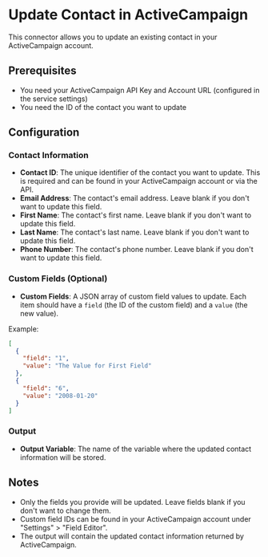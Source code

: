 # Update Contact in ActiveCampaign

This connector allows you to update an existing contact in your ActiveCampaign account.

## Prerequisites
- You need your ActiveCampaign API Key and Account URL (configured in the service settings)
- You need the ID of the contact you want to update

## Configuration

### Contact Information
- **Contact ID**: The unique identifier of the contact you want to update. This is required and can be found in your ActiveCampaign account or via the API.
- **Email Address**: The contact's email address. Leave blank if you don't want to update this field.
- **First Name**: The contact's first name. Leave blank if you don't want to update this field.
- **Last Name**: The contact's last name. Leave blank if you don't want to update this field.
- **Phone Number**: The contact's phone number. Leave blank if you don't want to update this field.

### Custom Fields (Optional)
- **Custom Fields**: A JSON array of custom field values to update. Each item should have a `field` (the ID of the custom field) and a `value` (the new value).

Example:
```json
[
  {
    "field": "1",
    "value": "The Value for First Field"
  },
  {
    "field": "6",
    "value": "2008-01-20"
  }
]
```

### Output
- **Output Variable**: The name of the variable where the updated contact information will be stored.

## Notes
- Only the fields you provide will be updated. Leave fields blank if you don't want to change them.
- Custom field IDs can be found in your ActiveCampaign account under "Settings" > "Field Editor".
- The output will contain the updated contact information returned by ActiveCampaign.